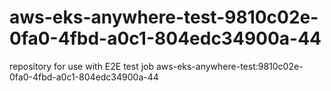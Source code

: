 # aws-eks-anywhere-test-9810c02e-0fa0-4fbd-a0c1-804edc34900a-44
repository for use with E2E test job aws-eks-anywhere-test:9810c02e-0fa0-4fbd-a0c1-804edc34900a-44
